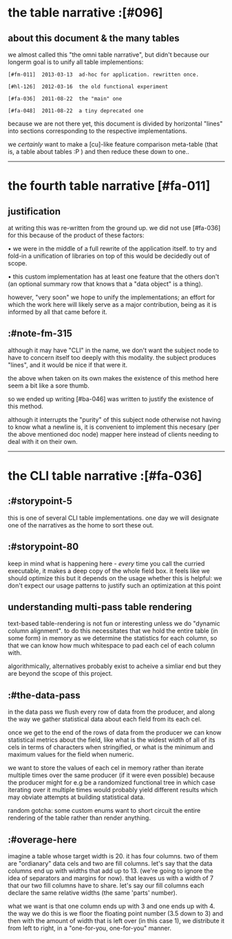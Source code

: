 # the table narrative :[#096]


## about this document & the many tables

we almost called this "the omni table narrative", but didn't because our
longerm goal is to unify all table implementions:

    [#fm-011]  2013-03-13  ad-hoc for application. rewritten once.

    [#hl-126]  2012-03-16  the old functional experiment

    [#fa-036]  2011-08-22  the "main" one

    [#fa-048]  2011-08-22  a tiny deprecated one

because we are not there yet, this document is divided by horizontal
"lines" into sections corresponding to the respective implementations.

we *certainly* want to make a [cu]-like feature comparison meta-table
(that is, a table about tables :P ) and then reduce these down to one..


----------------

# the fourth table narrative [#fa-011]

## justification

at writing this was re-written from the ground up. we did not use
[#fa-036] for this because of the product of these factors:

  • we were in the middle of a full rewrite of the application itself.
    to try and fold-in a unification of libraries on top of this would
    be decidedly out of scope.

  • this custom implementation has at least one feature that the others
    don't (an optional summary row that knows that a "data object" is
    a thing).

however, "very soon" we hope to unify the implementations; an effort for
which the work here will likely serve as a major contribution, being as
it is informed by all that came before it.





## :#note-fm-315

although it may have "CLI" in the name, we don't want the subject node
to have to concern itself too deeply with this modality. the subject
produces "lines", and it would be nice if that were it.

the above when taken on its own makes the existence of this method here
seem a bit like a sore thumb.

so we ended up writing [#ba-046] was written to justify the existence
of this method.

although it interrupts the "purity" of this subject node otherwise not
having to know what a newline is, it is convenient to implement this
necesary (per the above mentioned doc node) mapper here instead of
clients needing to deal with it on their own.




----------------

# the CLI table narrative :[#fa-036]

## :#storypoint-5

this is one of several CLI table implementations. one day we will designate
one of the narratives as the home to sort these out.



## :#storypoint-80

keep in mind what is happening here - *every* time you call the curried
executable, it makes a deep copy of the whole field box. it feels like we
should optimize this but it depends on the usage whether this is helpful: we
don't expect our usage patterns to justify such an optimization at this point



## understanding multi-pass table rendering

text-based table-rendering is not fun or interesting unless we do
"dynamic column alignment". to do this necessitates that we hold the entire
table (in some form) in memory as we determine the statistics for each column,
so that we can know how much whitespace to pad each cel of each column with.

algorithmically, alternatives probably exist to acheive a simliar end but they
are beyond the scope of this project.



## :#the-data-pass

in the data pass we flush every row of data from the producer, and along
the way we gather statistical data about each field from its each cel.

once we get to the end of the rows of data from the producer we can
know statistical metrics about the field, like what is the widest width
of all of its cels in terms of characters when stringified, or what is
the minimum and maximum values for the field when numeric.

we want to store the values of each cel in memory rather than iterate multiple
times over the same producer (if it were even possible) because the producer
might for e.g be a randomized functional tree in which case iterating over
it multiple times would probably yield different results which may obviate
attempts at building statistical data.

random gotcha: some custom enums want to short circuit the entire rendering of
the table rather than render anything.



## :#overage-here

imagine a table whose target width is 20. it has four columns. two of
them are "ordianary" data cels and two are fill columns. let's say that
the data columns end up with widths that add up to 13. (we're going to
ignore the idea of separators and margins for now). that leaves us with
a width of 7 that our two fill columns have to share. let's say our fill
columns each declare the same relative widths (the same 'parts' number).

what we want is that one column ends up with 3 and one ends up with 4.
the way we do this is we floor the floating point number (3.5 down to 3)
and then with the amount of width that is left over (in this case 1), we
distribute it from left to right, in a "one-for-you, one-for-you"
manner.
